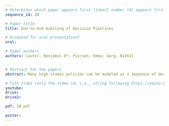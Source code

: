 ```yaml
---
# Determines which paper appears first (lowest number (0) appears first)
sequence_id: 28

# Paper title
title: End-to-end Auditing of Decision Pipelines

# Accepted for oral presentation?
oral: 

# Paper authors
authors: Laufer, Benjamin D*; Pierson, Emma; Garg, Nikhil


# Abstract for the papers
abstract: Many high-stakes policies can be modeled as a sequence of decisions along a \textit{pipeline}. We are interested in auditing such pipelines for both \textit{efficiency} and \textit{equity}. Using a dataset of over 100,000 crowdsourced resident requests for potentially hazardous tree maintenance in New York City, we observe a sequence of city government decisions about whether to inspect and work on a reported incident. At each decision in the pipeline, we define parity definitions and tests to identify inefficient, inequitable treatment. Disparities in resource allocation and scheduling across census tracts are reported as preliminary results.

# Talk video (only the video id; i.e., string following https://youtu.be/)
youtube: 
drive:
drive2:

pdf: 28.pdf

poster:  
---
```

